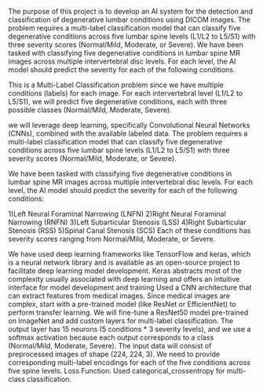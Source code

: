 The purpose of this project is to develop an AI system for the detection and
classification of degenerative lumbar conditions using DICOM images. The problem requires
a multi-label classification model that can classify five degenerative conditions across five
lumbar spine levels (L1/L2 to L5/S1) with three severity scores (Normal/Mild, Moderate, or
Severe). We have been tasked with classifying five degenerative conditions in lumbar spine
MR images across multiple intervertebral disc levels. For each level, the AI model should
predict the severity for each of the following conditions.

This is a Multi-Label Classification problem since we have multiple conditions (labels) for each image. For each intervertebral level (L1/L2 to L5/S1), we will predict five degenerative conditions, each with three possible classes (Normal/Mild, Moderate, Severe).

we will leverage deep learning, specifically Convolutional Neural Networks (CNNs), combined with the available labeled data. The problem requires a multi-label classification model that can classify five degenerative conditions across five lumbar spine levels (L1/L2 to L5/S1) with three severity scores (Normal/Mild, Moderate, or Severe).

We have been tasked with classifying five degenerative conditions in lumbar spine MR images across multiple intervertebral disc levels. For each level, the AI model should predict the severity for each of the following conditions:

1)Left Neural Foraminal Narrowing (LNFN)
2)Right Neural Foraminal Narrowing (RNFN)
3)Left Subarticular Stenosis (LSS)
4)Right Subarticular Stenosis (RSS)
5)Spinal Canal Stenosis (SCS) Each of these conditions has severity scores ranging from Normal/Mild, Moderate, or Severe.

We have used deep learning frameworks like TensorFlow and keras, which is a neural network library and is available as an open-source project to facilitate deep learning model development. Keras abstracts most of the complexity usually associated with deep learning and offers an intuitive interface for model development and training
Used a CNN architecture that can extract features from medical images. Since medical images are complex, start with a pre-trained model (like ResNet or EfficientNet) to perform transfer learning.
We will fine-tune a ResNet50 model pre-trained on ImageNet and add custom layers for multi-label classification.
The output layer has 15 neurons (5 conditions * 3 severity levels), and we use a softmax activation because each output corresponds to a class (Normal/Mild, Moderate, Severe).
The input data will consist of preprocessed images of shape (224, 224, 3).
We need to provide corresponding multi-label encodings for each of the five conditions across five spine levels.
Loss Function: Used categorical_crossentropy for multi-class classification.
